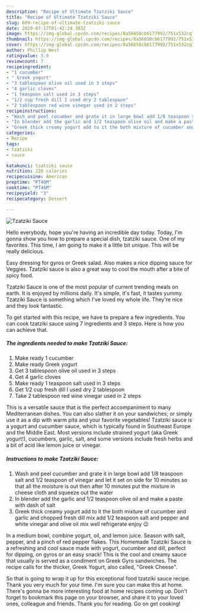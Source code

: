 ```yaml
---
description: "Recipe of Ultimate Tzatziki Sauce"
title: "Recipe of Ultimate Tzatziki Sauce"
slug: 609-recipe-of-ultimate-tzatziki-sauce
date: 2020-07-17T01:42:24.383Z
image: https://img-global.cpcdn.com/recipes/8a56650cb6177992/751x532cq70/tzatziki-sauce-recipe-main-photo.jpg
thumbnail: https://img-global.cpcdn.com/recipes/8a56650cb6177992/751x532cq70/tzatziki-sauce-recipe-main-photo.jpg
cover: https://img-global.cpcdn.com/recipes/8a56650cb6177992/751x532cq70/tzatziki-sauce-recipe-main-photo.jpg
author: Phillip West
ratingvalue: 3.9
reviewcount: 7
recipeingredient:
- "1 cucumber"
- " Greek yogurt"
- "3 tablespoon olive oil used in 3 steps"
- "4 garlic cloves"
- "1 teaspoon salt used in 3 steps"
- "1/2 cup fresh dill I used dry 2 tablespoon"
- "2 tablespoon red wine vinegar used in 2 steps"
recipeinstructions:
- "Wash and peel cucumber and grate it in large bowl add 1/8 teaspoon salt and 1/2 teaspoon of vinegar and let it set on side for 10 minutes so that all the moisture is out then after 10 minutes put the mixture in cheese cloth and squeeze out the water"
- "In blender add the garlic and 1/2 teaspoon olive oil and make a paste with dash of salt"
- "Greek thick creamy yogurt add to it the both mixture of cucumber and garlic and chopped fresh dill mix add 1/2 teaspoon salt and pepper and white vinegar and olive oil mix well refrigerate enjoy 😉"
categories:
- Recipe
tags:
- tzatziki
- sauce

katakunci: tzatziki sauce 
nutrition: 220 calories
recipecuisine: American
preptime: "PT40M"
cooktime: "PT46M"
recipeyield: "3"
recipecategory: Dessert

---
```



![Tzatziki Sauce](https://img-global.cpcdn.com/recipes/8a56650cb6177992/751x532cq70/tzatziki-sauce-recipe-main-photo.jpg)

Hello everybody, hope you're having an incredible day today. Today, I'm gonna show you how to prepare a special dish, tzatziki sauce. One of my favorites. This time, I am going to make it a little bit unique. This will be really delicious.

Easy dressing for gyros or Greek salad. Also makes a nice dipping sauce for Veggies. Tzatziki sauce is also a great way to cool the mouth after a bite of spicy food.

Tzatziki Sauce is one of the most popular of current trending meals on earth. It is enjoyed by millions daily. It's simple, it's fast, it tastes yummy. Tzatziki Sauce is something which I've loved my whole life. They're nice and they look fantastic.


To get started with this recipe, we have to prepare a few ingredients. You can cook tzatziki sauce using 7 ingredients and 3 steps. Here is how you can achieve that.

<!--inarticleads1-->

##### The ingredients needed to make Tzatziki Sauce:

1. Make ready 1 cucumber
1. Make ready  Greek yogurt
1. Get 3 tablespoon olive oil used in 3 steps
1. Get 4 garlic cloves
1. Make ready 1 teaspoon salt used in 3 steps
1. Get 1/2 cup fresh dill I used dry 2 tablespoon
1. Take 2 tablespoon red wine vinegar used in 2 steps


This is a versatile sauce that is the perfect accompaniment to many Mediterranean dishes. You can also slather it on your sandwiches; or simply use it as a dip with warm pita and your favorite vegetables! Tzatziki sauce is a yogurt and cucumber sauce, which is typically found in Southeast Europe and the Middle East. Most versions include strained yogurt (aka Greek yogurt!), cucumbers, garlic, salt, and some versions include fresh herbs and a bit of acid like lemon juice or vinegar. 

<!--inarticleads2-->

##### Instructions to make Tzatziki Sauce:

1. Wash and peel cucumber and grate it in large bowl add 1/8 teaspoon salt and 1/2 teaspoon of vinegar and let it set on side for 10 minutes so that all the moisture is out then after 10 minutes put the mixture in cheese cloth and squeeze out the water
1. In blender add the garlic and 1/2 teaspoon olive oil and make a paste with dash of salt
1. Greek thick creamy yogurt add to it the both mixture of cucumber and garlic and chopped fresh dill mix add 1/2 teaspoon salt and pepper and white vinegar and olive oil mix well refrigerate enjoy 😉


In a medium bowl, combine yogurt, oil, and lemon juice. Season with salt, pepper, and a pinch of red pepper flakes. This Homemade Tzatziki Sauce is a refreshing and cool sauce made with yogurt, cucumber and dill, perfect for dipping, on gyros or an easy snack! This is the cool and creamy sauce that usually is served as a condiment on Greek Gyro sandwiches. The recipe calls for the thicker, Greek Yogurt, also called, &#34;Greek Cheese&#34;. 

So that is going to wrap it up for this exceptional food tzatziki sauce recipe. Thank you very much for your time. I'm sure you can make this at home. There's gonna be more interesting food at home recipes coming up. Don't forget to bookmark this page on your browser, and share it to your loved ones, colleague and friends. Thank you for reading. Go on get cooking!
